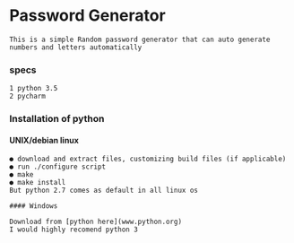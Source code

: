 # Password Generator

    This is a simple Random password generator that can auto generate numbers and letters automatically
### specs

    1 python 3.5
    2 pycharm
### Installation of python
#### UNIX/debian linux

    ● download and extract files, customizing build files (if applicable)
    ● run ./configure script
    ● make
    ● make install
    But python 2.7 comes as default in all linux os

    #### Windows

    Download from [python here](www.python.org)
    I would highly recomend python 3